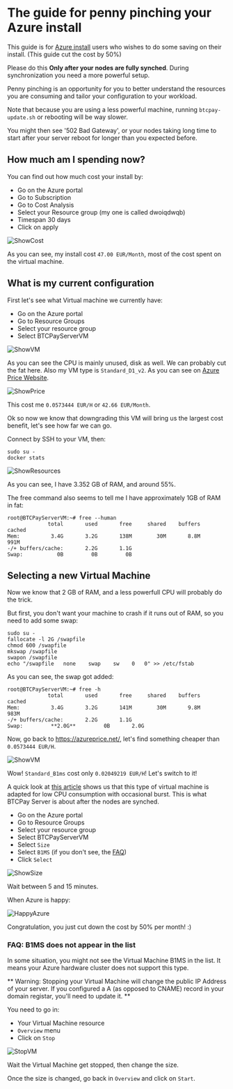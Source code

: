 # The guide for penny pinching your Azure install

This guide is for [Azure install](https://github.com/btcpayserver/btcpayserver-azure) users who wishes to do some saving on their install. (This guide cut the cost by 50%)

Please do this **Only after your nodes are fully synched**. During synchronization you need a more powerful setup.

Penny pinching is an opportunity for you to better understand the resources you are consuming and tailor your configuration to your workload.

Note that because you are using a less powerful machine, running `btcpay-update.sh` or rebooting will be way slower. 

You might then see '502 Bad Gateway', or your nodes taking long time to start after your server reboot for longer than you expected before.

## How much am I spending now?

You can find out how much cost your install by:

* Go on the Azure portal
* Go to Subscription 
* Go to Cost Analysis
* Select your Resource group (my one is called dwoiqdwqb)
* Timespan 30 days
* Click on apply

![ShowCost](img/ShowCost.png)

As you can see, my install cost `47.00 EUR/Month`, most of the cost spent on the virtual machine.

## What is my current configuration

First let's see what Virtual machine we currently have:

* Go on the Azure portal
* Go to Resource Groups
* Select your resource group
* Select BTCPayServerVM

![ShowVM](img/ShowVM.png)

As you can see the CPU is mainly unused, disk as well. We can probably cut the fat here.
Also my VM type is `Standard_D1_v2`. As you can see on [Azure Price Website](https://azureprice.net/).

![ShowPrice](img/ShowPrice.png)

This cost me `0.0573444 EUR/H` or `42.66 EUR/Month`.

Ok so now we know that downgrading this VM will bring us the largest cost benefit, let's see how far we can go.

Connect by SSH to your VM, then:

```
sudo su -
docker stats
```

![ShowResources](img/ShowResources.png)

As you can see, I have 3.352 GB of RAM, and around 55%.

The free command also seems to tell me I have approximately 1GB of RAM in fat:
```
root@BTCPayServerVM:~# free --human
             total       used       free     shared    buffers     cached
Mem:          3.4G       3.2G       138M        30M       8.8M       991M
-/+ buffers/cache:       2.2G       1.1G
Swap:           0B         0B         0B
```

## Selecting a new Virtual Machine

Now we know that 2 GB of RAM, and a less powerfull CPU will probably do the trick.

But first, you don't want your machine to crash if it runs out of RAM, so you need to add some swap:

```
sudo su -
fallocate -l 2G /swapfile
chmod 600 /swapfile
mkswap /swapfile
swapon /swapfile
echo "/swapfile   none    swap    sw    0   0" >> /etc/fstab
```

As you can see, the swap got added:
```
root@BTCPayServerVM:~# free -h
             total       used       free     shared    buffers     cached
Mem:          3.4G       3.2G       141M        30M       9.8M       983M
-/+ buffers/cache:       2.2G       1.1G
Swap:         **2.0G**         0B       2.0G
```

Now, go back to https://azureprice.net/, let's find something cheaper than `0.0573444 EUR/H`.

![ShowVM](img/ShowVM.png)

Wow! `Standard_B1ms` cost only `0.02049219 EUR/H`! Let's switch to it!

A quick look at [this article](https://www.singhkays.com/blog/understanding-azure-b-series/) shows us that this type of virtual machine is adapted for low CPU consumption with occasional burst. This is what BTCPay Server is about after the nodes are synched.

* Go on the Azure portal
* Go to Resource Groups
* Select your resource group
* Select BTCPayServerVM
* Select `Size`
* Select `B1MS` (if you don't see, the [FAQ](#b1ms))
* Click `Select`

![ShowSize](img/ShowSize.png)

Wait between 5 and 15 minutes.

When Azure is happy:

![HappyAzure](img/HappyAzure.png)

Congratulation, you just cut down the cost by 50% per month! :)


### FAQ: B1MS does not appear in the list <a name="b1ms"></a>

In some situation, you might not see the Virtual Machine B1MS in the list. It means your Azure hardware cluster does not support this type. 

** Warning: Stopping your Virtual Machine will change the public IP Address of your server. If you configured a A (as opposed to CNAME) record in your domain registar, you'll need to update it. **

You need to go in:

* Your Virtual Machine resource
* `Overview` menu
* Click on `Stop`

![StopVM](img/StopVM.png)

Wait the Virtual Machine get stopped, then change the size.

Once the size is changed, go back in `Overview` and click on `Start`.